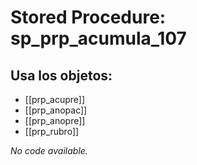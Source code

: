 # Stored Procedure: sp_prp_acumula_107

## Usa los objetos:
- [[prp_acupre]]
- [[prp_anopac]]
- [[prp_anopre]]
- [[prp_rubro]]

*No code available.*
